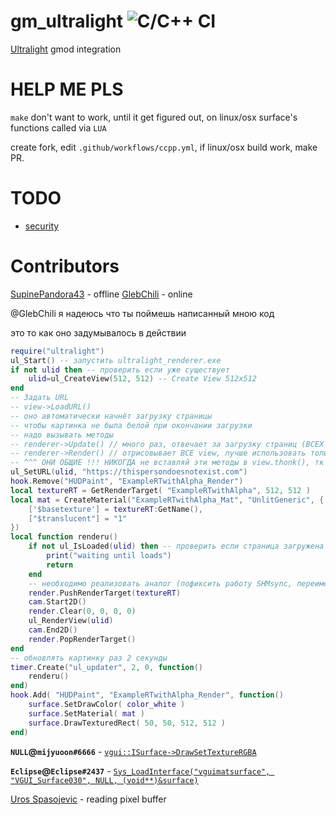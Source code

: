 # gm_ultralight ![C/C++ CI](https://github.com/SupinePandora43/gm_ultralight/workflows/C/C++%20CI/badge.svg)

[Ultralight](https://github.com/ultralight-ux/Ultralight) gmod integration

# HELP ME PLS

`make` don't want to work, until it get figured out, on linux/osx surface's functions called via `LUA`

create fork, edit `.github/workflows/ccpp.yml`, if linux/osx build work, make PR.

# TODO

* [security](https://github.com/okdshin/PicoSHA2)

# Contributors
[SupinePandora43](https://github.com/SupinePandora43) - offline
[GlebChili](https://github.com/GlebChili) - online

@GlebChili я надеюсь что ты поймешь написанный мною код

это то как оно задумывалось в действии

```lua
require("ultralight")
ul_Start() -- запустить ultralight_renderer.exe
if not ulid then -- проверить если уже существует
	ulid=ul_CreateView(512, 512) -- Create View 512x512
end
-- Задать URL
-- view->LoadURL()
-- оно автоматически начнёт загрузку страницы
-- чтобы картинка не была белой при окончании загрузки
-- надо вызывать методы
-- renderer->Update() // много раз, отвечает за загрузку страниц (ВСЕХ view)
-- renderer->Render() // отрисовывает ВСЕ view, лучше использовать только если у какогото view, view->is_bitmap_dirty() = true. отвечает за рендер страницы (иначе всё будет белым)
-- ^^^ ОНИ ОБЩИЕ !!! НИКОГДА не вставляй эти методы в view.thonk(), тк это будет лишняя нагрузка, ведь рендерер ОДИН для ВСЕХ!!! - он обеспечивает загрузку / рендер ВСЕХ для view помни это.
ul_SetURL(ulid, "https://thispersondoesnotexist.com")
hook.Remove("HUDPaint", "ExampleRTwithAlpha_Render")
local textureRT = GetRenderTarget( "ExampleRTwithAlpha", 512, 512 )
local mat = CreateMaterial("ExampleRTwithAlpha_Mat", "UnlitGeneric", {
	['$basetexture'] = textureRT:GetName(),
	["$translucent"] = "1"
})
local function renderu()
	if not ul_IsLoaded(ulid) then -- проверить если страница загружена
		print("waiting until loads")
		return
	end
	-- необходимо реализовать аналог (пофиксить работу SHMsync, переименовать в SHMdirty) view->is_bitmap_dirty()
	render.PushRenderTarget(textureRT)
	cam.Start2D()
	render.Clear(0, 0, 0, 0)
	ul_RenderView(ulid)
	cam.End2D()
	render.PopRenderTarget()
end
-- обновлять картинку раз 2 секунды
timer.Create("ul_updater", 2, 0, function()
	renderu()
end)
hook.Add( "HUDPaint", "ExampleRTwithAlpha_Render", function()
	surface.SetDrawColor( color_white )
	surface.SetMaterial( mat )
	surface.DrawTexturedRect( 50, 50, 512, 512 )
end)
```

**`NULL`@`mijyuoon#6666`** - [`vgui::ISurface->DrawSetTextureRGBA`](https://discord.com/channels/565105920414318602/565108080300261398/723218859322114161)


**`Eclipse`@`Eclipse#2437`** - [`Sys_LoadInterface("vguimatsurface", "VGUI_Surface030", NULL, (void**)&surface)`](https://discord.com/channels/565105920414318602/567672652714475530/723205466838270024)

[Uros Spasojevic](https://app.slack.com/client/TC4C8F4CT/CC492VBLL/user_profile/ULE28P1AL) - reading pixel buffer
